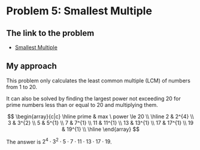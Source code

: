 # Problem 5: Smallest Multiple

## The link to the problem

- [Smallest Multiple](https://projecteuler.net/problem=5)

## My approach

This problem only calculates the least common multiple (LCM) of numbers from 1 to 20.

It can also be solved by finding the largest power not exceeding 20 for prime numbers
less than or equal to 20 and multiplying them.

$$
\begin{array}{c|c}
\hline
prime & max \ power \le 20 \\
\hline
2 & 2^{4} \\
3 & 3^{2} \\
5 & 5^{1} \\
7 & 7^{1} \\
11 & 11^{1} \\
13 & 13^{1} \\
17 & 17^{1} \\
19 & 19^{1} \\
\hline
\end{array}
$$

The answer is $2^{4} \cdot 3^{2} \cdot 5 \cdot 7 \cdot 11 \cdot 13 \cdot 17 \cdot 19$.
